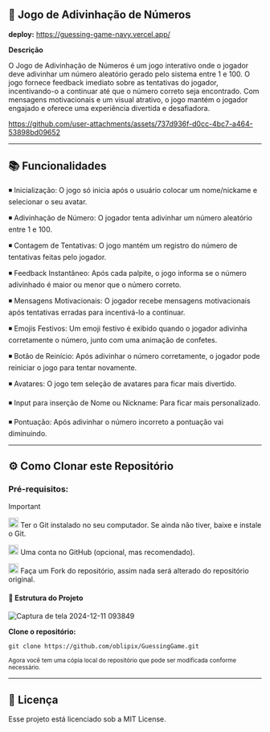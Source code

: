


## 🎲 Jogo de Adivinhação de Números


**deploy:** https://guessing-game-navy.vercel.app/


**Descrição**

O Jogo de Adivinhação de Números é um jogo interativo onde o jogador deve adivinhar um número aleatório gerado pelo sistema entre 1 e 100. O jogo fornece feedback imediato sobre as tentativas do jogador, incentivando-o a continuar até que o número correto seja encontrado. Com mensagens motivacionais e um visual atrativo, o jogo mantém o jogador engajado e oferece uma experiência divertida e desafiadora. 





https://github.com/user-attachments/assets/737d936f-d0cc-4bc7-a464-53898bd09652











___



## 📚 Funcionalidades

◾ Inicialização: O jogo só inicia após o usuário colocar um nome/nickame e selecionar o seu avatar.

◾ Adivinhação de Número:  O jogador tenta adivinhar um número aleatório entre 1 e 100.

◾ Contagem de Tentativas:  O jogo mantém um registro do número de tentativas feitas pelo jogador.

◾ Feedback Instantâneo: Após cada palpite, o jogo informa se o número adivinhado é maior ou menor que o número correto.

◾ Mensagens Motivacionais: O jogador recebe mensagens motivacionais após tentativas erradas para incentivá-lo a continuar.

◾ Emojis Festivos: Um emoji festivo é exibido quando o jogador adivinha corretamente o número, junto com uma animação de confetes.

◾ Botão de Reinício: Após adivinhar o número corretamente, o jogador pode reiniciar o jogo para tentar novamente.

◾ Avatares: O jogo tem seleção de avatares para ficar mais divertido.

◾ Input para inserção de Nome ou Nickname: Para ficar mais personalizado.

◾ Pontuação: Após adivinhar o número incorreto a pontuação vai diminuindo.


___


## ⚙️ Como Clonar este Repositório


### Pré-requisitos:

> [!IMPORTANT]
>  <img src="https://git-scm.com/images/logos/downloads/Git-Icon-1788C.png" alt="Git Logo" width="20"/> Ter o Git instalado no seu computador. Se ainda não tiver, baixe e instale o Git.
>
> 
>
>
><img src="https://github.githubassets.com/images/modules/logos_page/GitHub-Mark.png" alt="GitHub logo" width="20"/> Uma conta no GitHub (opcional, mas recomendado).
>
> 
>  <img src="https://img.icons8.com/ios/50/000000/code-fork.png" alt="Fork Icon" width="20"/>  Faça um Fork do repositório, assim nada será alterado do repositório original.
>
>
> 
  
#### 📄 Estrutura do Projeto


![Captura de tela 2024-12-11 093849](https://github.com/user-attachments/assets/d78f5edb-7496-4be5-9a77-8cb716031d9a)



**Clone o repositório:**

```diff
git clone https://github.com/oblipix/GuessingGame.git
```


<sub> Agora você tem uma cópia local do repositório que pode ser modificada conforme necessário. </sub>




___


## 📜 Licença
Esse projeto está licenciado sob a MIT License.






